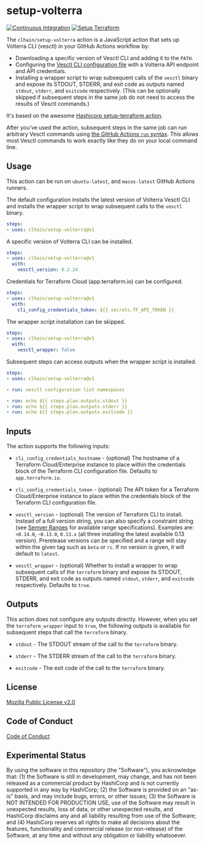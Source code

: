# setup-volterra

<p align="left">
  <a href="https://github.com/hashicorp/setup-volterra/actions"><img alt="Continuous Integration" src="https://github.com/clhain/setup-volterra/workflows/Continuous%20Integration/badge.svg" /></a>
  <a href="https://github.com/hashicorp/setup-volterra/actions"><img alt="Setup Terraform" src="https://github.com/clhain/setup-volterra/workflows/Setup%20Terraform/badge.svg" /></a>
</p>

The `clhain/setup-volterra` action is a JavaScript action that sets up Volterra CLI (vesctl) in your GitHub Actions workflow by:

- Downloading a specific version of Vesctl CLI and adding it to the `PATH`.
- Configuring the [Vesctl CLI configuration file](https://gitlab.com/volterra.io/vesctl/blob/main/README.md) with a Volterra API endpoint and API credentials.
- Installing a wrapper script to wrap subsequent calls of the `vesctl` binary and expose its STDOUT, STDERR, and exit code as outputs named `stdout`, `stderr`, and `exitcode` respectively. (This can be optionally skipped if subsequent steps in the same job do not need to access the results of Vesctl commands.)

It's based on the awesome [Hashicorp setup-terraform action](https://github.com/hashicorp/setup-terraform).

After you've used the action, subsequent steps in the same job can run arbitrary Vesctl commands using [the GitHub Actions `run` syntax](https://help.github.com/en/actions/reference/workflow-syntax-for-github-actions#jobsjob_idstepsrun). This allows most Vesctl commands to work exactly like they do on your local command line.

## Usage

This action can be run on `ubuntu-latest`, and `macos-latest` GitHub Actions runners.

The default configuration installs the latest version of Volterra Vesctl CLI and installs the wrapper script to wrap subsequent calls to the `vesctl` binary.

```yaml
steps:
- uses: clhain/setup-volterra@v1
```

A specific version of Volterra CLI can be installed.

```yaml
steps:
- uses: clhain/setup-volterra@v1
  with:
    vesctl_version: 0.2.24
```

Credentials for Terraform Cloud (app.terraform.io) can be configured.

```yaml
steps:
- uses: clhain/setup-volterra@v1
  with:
    cli_config_credentials_token: ${{ secrets.TF_API_TOKEN }}
```

The wrapper script installation can be skipped.

```yaml
steps:
- uses: clhain/setup-volterra@v1
  with:
    vesctl_wrapper: false
```

Subsequent steps can access outputs when the wrapper script is installed.


```yaml
steps:
- uses: clhain/setup-volterra@v1

- run: vesctl configuration list namespaces

- run: echo ${{ steps.plan.outputs.stdout }}
- run: echo ${{ steps.plan.outputs.stderr }}
- run: echo ${{ steps.plan.outputs.exitcode }}
```

## Inputs

The action supports the following inputs:

- `cli_config_credentials_hostname` - (optional) The hostname of a Terraform Cloud/Enterprise instance to 
   place within the credentials block of the Terraform CLI configuration file. Defaults to `app.terraform.io`.

- `cli_config_credentials_token` - (optional) The API token for a Terraform Cloud/Enterprise instance to
   place within the credentials block of the Terraform CLI configuration file.

- `vesctl_version` - (optional) The version of Terraform CLI to install. Instead of a full version string,
   you can also specify a constraint string (see [Semver Ranges](https://www.npmjs.com/package/semver#ranges)
   for available range specifications). Examples are: `<0.14.0`, `~0.13.0`, `0.13.x` (all three installing
   the latest available 0.13 version). Prerelease versions can be specified and a range will stay within the
   given tag such as `beta` or `rc`. If no version is given, it will default to `latest`.

- `vesctl_wrapper` - (optional) Whether to install a wrapper to wrap subsequent calls of 
   the `terraform` binary and expose its STDOUT, STDERR, and exit code as outputs
   named `stdout`, `stderr`, and `exitcode` respectively. Defaults to `true`.


## Outputs

This action does not configure any outputs directly. However, when you set the `terraform_wrapper` input
to `true`, the following outputs is available for subsequent steps that call the `terraform` binary.

- `stdout` - The STDOUT stream of the call to the `terraform` binary.

- `stderr` - The STDERR stream of the call to the `terraform` binary.

- `exitcode` - The exit code of the call to the `terraform` binary.

## License

[Mozilla Public License v2.0](https://github.com/clhain/setup-volterra/blob/master/LICENSE)

## Code of Conduct

[Code of Conduct](https://github.com/clhain/setup-volterra/blob/master/CODE_OF_CONDUCT.md)

## Experimental Status

By using the software in this repository (the "Software"), you acknowledge that: (1) the Software is still in development, may change, and has not been released as a commercial product by HashiCorp and is not currently supported in any way by HashiCorp; (2) the Software is provided on an "as-is" basis, and may include bugs, errors, or other issues;  (3) the Software is NOT INTENDED FOR PRODUCTION USE, use of the Software may result in unexpected results, loss of data, or other unexpected results, and HashiCorp disclaims any and all liability resulting from use of the Software; and (4) HashiCorp reserves all rights to make all decisions about the features, functionality and commercial release (or non-release) of the Software, at any time and without any obligation or liability whatsoever.
